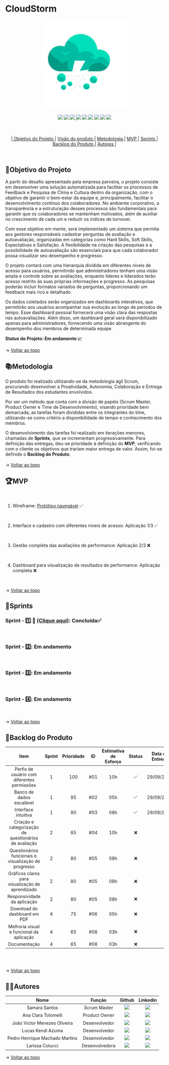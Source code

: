 <span id="topo">

# **CloudStorm**
<p align="center">
      <img src=Documents/Assets/logo1.png alt="logo da Pandora Box">
<h4 align="center">
 <a href="" target="_blank"><img src="https://camo.githubusercontent.com/d4cfec9550517aa67567e29843e3880ebf50bd7eeceafcd3b82875f17c9f564e/68747470733a2f2f696d672e736869656c64732e696f2f62616467652f747970657363726970742d2532333030374143432e7376673f7374796c653d666f722d7468652d6261646765266c6f676f3d74797065736372697074266c6f676f436f6c6f723d7768697465" target="_blank"></a>   <a href="https://www.figma.com" target="_blank"><img src="https://img.shields.io/badge/-Figma-%23E4405F?style=for-the-badge&logo=Figma&logoColor=white" target="_blank"></a>  <a href="https://code.visualstudio.com" target="_blank"><img src="https://img.shields.io/badge/-Visual Studio Code-%2384CE?style=for-the-badge&logo=Visual Studio Code&logoColor=white"
 </a> <a href="" target="_blank"><img src="https://img.shields.io/badge/firebase-a08021?style=for-the-badge&logo=firebase&logoColor=ffcd34" target="_blank"></a> <a href="" target="_blank"><img src="https://img.shields.io/badge/mysql-4479A1.svg?style=for-the-badge&logo=mysql&logoColor=white" target="_blank"></a> <a href="" 
 target="_blank"><img src="https://img.shields.io/badge/jira-%230A0FFF.svg?style=for-the-badge&logo=jira&logoColor=white" target="_blank"></a> <a href="" target="_blank">
 <img src="https://img.shields.io/badge/Microsoft_Excel-217346?style=for-the-badge&logo=microsoft-excel&logoColor=white" target="_blank"></a> <a href="" target="_blank">
 <img src="https://img.shields.io/badge/vite-%23646CFF.svg?style=for-the-badge&logo=vite&logoColor=white" target="_blank"></a> <a href="" target="_blank">
 <img src="https://img.shields.io/badge/react-%2320232a.svg?style=for-the-badge&logo=react&logoColor=%2361DAFB" target="_blank"></a> <a href="" target="_blank">
</h4>
<br>

<p align="center">
    |
  <a href ="#objetivo-do-projeto">  Objetivo do Projeto </a>  |     
  <a href ="#visaoproduto"> Visão do produto </a>  |
  <a href ="#metodologia"> Metodologia </a>  |
  <a href ="#mvp"> MVP </a>  |
  <a href ="#sprints"> Sprints </a>  |
  <a href ="#backlog-do-produto"> Backlog do Produto </a>  | 
  <span id="objetivo-do-projeto">
  <a href ="#autores"> Autores </a>  |
</p>
</br>

## 📌Objetivo do Projeto

A partir do desafio apresentado pela empresa parceira, o projeto consiste em desenvolver uma solução automatizada para facilitar os processos de Feedback e Pesquisa de Clima e Cultura dentro da organização, com o objetivo de garantir o bem-estar da equipe e, principalmente, facilitar o desenvolvimento contínuo dos colaboradores. No ambiente corporativo, a transparência e a estruturação desses processos são fundamentais para garantir que os colaboradores se mantenham motivados, além de auxiliar no crescimento de cada um e reduzir os índices de turnover.

Com esse objetivo em mente, será implementado um sistema que permita aos gestores responsáveis cadastrar perguntas de avaliação e autoavaliação, organizadas em categorias como Hard Skills, Soft Skills, Expectativas e Satisfação. A flexibilidade na criação das pesquisas e a possibilidade de autoavaliação são essenciais para que cada colaborador possa visualizar seu desempenho e progresso.

O projeto contará com uma hierarquia dividida em diferentes níveis de acesso para usuários, permitindo que administradores tenham uma visão ampla e controle sobre as avaliações, enquanto líderes e liderados terão acesso restrito às suas próprias informações e progresso. As pesquisas poderão incluir formatos variados de perguntas, proporcionando um feedback mais rico e detalhado.

Os dados coletados serão organizados em dashboards interativos, que permitirão aos usuários acompanhar sua evolução ao longo de períodos de tempo. Esse dashboard pessoal fornecerá uma visão clara das respostas nas autoavaliações. Além disso, um dashboard geral será disponibilizado apenas para administradores, fornecendo uma visão abrangente do desempenho dos membros de determinada equipe.

**Status do Projeto: Em andamento 📈**

→ [Voltar ao topo](#topo)
<br> 

<span id="metodologia">

## 📚Metodologia

O produto foi realizado utilizando-se da metodologia ágil Scrum, procurando desenvolver a Proatividade, Autonomia, Colaboração e Entrega de Resultados dos estudantes envolvidos. 

Por ser um método que conta com a divisão de papéis (Scrum Master, Product Owner e Time de Desenvolvimento), visando prioridade bem demarcada, as tarefas foram divididas entre os integrantes do time, utilizando-se como critério a disponibilidade de tempo e conhecimento dos membros.


O desenvolvimento das tarefas foi realizado em iterações menores, chamadas de **Sprints**, que se incrementam progressivamente. Para definição das entregas, deu-se prioridade à definição do **MVP**, verificando com o cliente os objetivos que trariam maior entrega de valor. Assim, foi-se definido o **Backlog do Produto**.
<br>
</br>
→ [Voltar ao topo](#topo)

<span id="mvp">

## 🏆**MVP**

<p align="center">
      
<br>

1. Wireframe: [Protótipo navegável](https://www.figma.com/proto/iEThROVhqzOrScNCAPMGDk?node-id=0-1&t=uCEVtWPLkwTmyz3p-6) ✅

<br> 

2. Interface e cadastro com diferentes níveis de acesso: Aplicação 1/3 ✅

<br>

3. Gestão completa das avaliações de performance: Aplicação 2/3 ❌

<br>

4. Dashboard para visualização de resultados de performance: Aplicação completa  ❌

<br>

→ [Voltar ao topo](#topo)

<span id="sprints">

## 📅Sprints 

### Sprint - 1️⃣ 🏃 [(Clique aqui)](https://github.com/SamaraSantos03/CloudStorm/tree/main/Documents/Sprints/Sprint_01):  Concluída✅
<br>

### Sprint - 2️⃣:   Em andamento
<br>

### Sprint - 3️⃣:  Em andamento
<br>

### Sprint - 4️⃣: Em andamento
<br>


→ [Voltar ao topo](#topo)

<span id="backlog-do-produto">

## 🌱Backlog do Produto

| Item  | Sprint | Prioridade  | ID | Estimativa de Esforço | Status | Data de Entrega |
|:-------------------------------------------:|:-----------:|:-------------:|:----:|:-----:|:---:|:-----:|
| Perfis de usuário com diferentes permissões   |  1      | 100                | #01 | 10h | ✅  |  29/09/2024            |
| Banco de dados escalável   | 1      | 95                | #02 | 05h | ✅ |  29/09/2024            |    
| Interface intuitiva   |  1      | 90                | #03 | 08h | ✅  |  29/09/2024            |    
| Criação e categorização de questionários de avaliação  | 2      | 85                | #04 | 10h | ❌  |              |    
| Questionários funcionais e visualização de progresso   | 2      | 80                | #05 | 08h | ❌  |              |    
| Gráficos claros para visualização de aprendizado   | 2      | 80                | #05 | 08h | ❌  |             |    
| Responsividade da aplicação    | 2      | 80                | #05 | 08h | ❌  |              |    
| Download do dashboard em PDF   | 4      | 75                | #06 | 05h | ❌  |              |   
| Melhoria visual e funcional da aplicação   |  4      | 65                | #08 | 03h | ❌  |              | 
| Documentação   |  4      | 65                | #08 | 03h | ❌  |            |    

<br>
<br>

→ [Voltar ao topo](#topo)

<span id="autores">

## 👨‍💻**Autores** 

|      Nome      |    Função       |                            Github                             |                           Linkedin                           |
| :--------------: | :-----------: | :----------------------------------------------------------: | :----------------------------------------------------------: |
|  Samara Santos     | Scrum Master  |<a href="https://github.com/SamaraSantos03"><img src="https://img.shields.io/badge/GitHub-100000?style=for-the-badge&logo=github&logoColor=white"></a> | <a href="https://www.linkedin.com/in/samara-de-paula-santos-89b6022b7/?utm_source=share&utm_campaign=share_via&utm_content=profile&utm_medium=android_app"><img src="https://img.shields.io/badge/LinkedIn-0077B5?style=for-the-badge&logo=linkedin&logoColor=white"></a> |
| Ana Clara Tolomelli  | Product Owner | <a href="https://github.com/ninabtolo"><img src="https://img.shields.io/badge/GitHub-100000?style=for-the-badge&logo=github&logoColor=white"></a> | <a href="http://www.linkedin.com/in/anaclaratolomelli"><img src="https://img.shields.io/badge/LinkedIn-0077B5?style=for-the-badge&logo=linkedin&logoColor=white"></a> |
|  João Victor Menezes Oliveira     | Desenvolvedor  | <a href="https://github.com/jvictoroliv"><img src="https://img.shields.io/badge/GitHub-100000?style=for-the-badge&logo=github&logoColor=white"></a> | <a href="https://www.linkedin.com/in/joão-victor-menezes-88a6b9264/"><img src="https://img.shields.io/badge/LinkedIn-0077B5?style=for-the-badge&logo=linkedin&logoColor=white"></a> |
| Lucas Kendi Azuma | Desenvolvedor | <a href="https://github.com/LucsKendi"><img src="https://img.shields.io/badge/GitHub-100000?style=for-the-badge&logo=github&logoColor=white"></a> | <a href="https://www.linkedin.com/in/lucas-kendi-azuma-70388b10a/"><img src="https://img.shields.io/badge/LinkedIn-0077B5?style=for-the-badge&logo=linkedin&logoColor=white"></a> |
|  Pedro Henrique Machado Martins    | Desenvolvedor | <a href="https://github.com/PedrooMachado23"><img src="https://img.shields.io/badge/GitHub-100000?style=for-the-badge&logo=github&logoColor=white"></a> | <a href="https://www.linkedin.com/in/pedro-henrique-machado-martins-968855305/"><img src="https://img.shields.io/badge/LinkedIn-0077B5?style=for-the-badge&logo=linkedin&logoColor=white"></a> |
| Larissa Colucci  | Desenvolvedora | <a href="https://github.com/LarissaCGomes"><img src="https://img.shields.io/badge/GitHub-100000?style=for-the-badge&logo=github&logoColor=white"></a> | <a href="https://www.linkedin.com/in/larissa-colucci-996393295/"><img src="https://img.shields.io/badge/LinkedIn-0077B5?style=for-the-badge&logo=linkedin&logoColor=white"></a> |

→ [Voltar ao topo](#topo)
